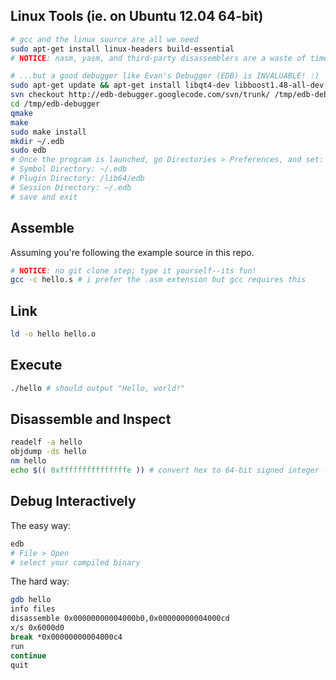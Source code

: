 ## Linux Tools (ie. on Ubuntu 12.04 64-bit)

```bash
# gcc and the linux source are all we need
sudo apt-get install linux-headers build-essential
# NOTICE: nasm, yasm, and third-party disassemblers are a waste of time

# ...but a good debugger like Evan's Debugger (EDB) is INVALUABLE! :)
sudo apt-get update && apt-get install libqt4-dev libboost1.48-all-dev subversion
svn checkout http://edb-debugger.googlecode.com/svn/trunk/ /tmp/edb-debugger
cd /tmp/edb-debugger
qmake
make
sudo make install
mkdir ~/.edb
sudo edb
# Once the program is launched, go Directories > Preferences, and set:
# Symbol Directory: ~/.edb
# Plugin Directory: /lib64/edb
# Session Directory: ~/.edb
# save and exit
```

## Assemble
Assuming you're following the example source in this repo.
```bash
# NOTICE: no git clone step; type it yourself--its fun!
gcc -c hello.s # i prefer the .asm extension but gcc requires this
```

## Link
```bash
ld -o hello hello.o
```

## Execute
```bash
./hello # should output "Hello, world!"
```

## Disassemble and Inspect
```bash
readelf -a hello
objdump -ds hello
nm hello
echo $(( 0xfffffffffffffffe )) # convert hex to 64-bit signed integer -2
```

## Debug Interactively
The easy way:
```bash
edb
# File > Open
# select your compiled binary
```

The hard way:
```bash
gdb hello
info files
disassemble 0x00000000004000b0,0x00000000004000cd
x/s 0x6000d0
break *0x00000000004000c4
run
continue
quit
```